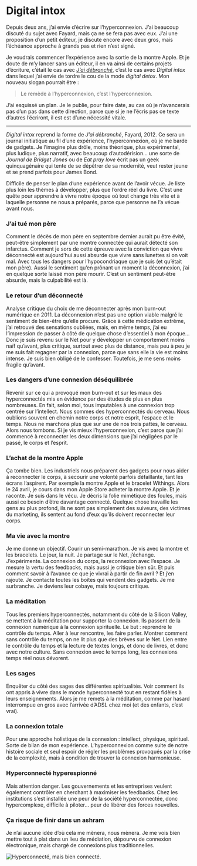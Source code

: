 # Digital intox

Depuis deux ans, j’ai envie d’écrire sur l’hyperconnexion. J’ai beaucoup discuté du sujet avec Fayard, mais ça ne se fera pas avec eux. J’ai une proposition d’un petit éditeur, je discute encore avec deux gros, mais l’échéance approche à grands pas et rien n’est signé.<span id="more-40470"></span>

Je voudrais commencer l’expérience avec la sortie de la montre Apple. Et je doute de m’y lancer sans un éditeur, il en va ainsi de certains projets d’écriture, c’était le cas avec [*J’ai débranché*](https://tcrouzet.com/jai-debranche/), c’est le cas avec *Digital intox* dans lequel j’ai envie de tordre le cou de la mode *digital detox*. Mon nouveau slogan pourrait être :

> Le remède à l’hyperconnexion, c’est l’hyperconnexion.

J’ai esquissé un plan. Je le publie, pour faire date, au cas où je n’avancerais pas d’un pas dans cette direction, parce que si je ne l’écris pas ce texte d’autres l’écriront, il est est d’une nécessité vitale.

---

*Digital intox* reprend la forme de *J’ai débranché*, Fayard, 2012. Ce sera un journal initiatique au fil d’une expérience, l’hyperconnexion, où je me barde de gadgets. Je l’imagine plus drôle, moins théorique, plus expérimental, plus ludique, plus narratif, avec beaucoup d’autodérision… une sorte de *Journal de Bridget Jones* ou de *Eat pray love* écrit pas un geek quinquagénaire qui tente de se dépêtrer de sa modernité, veut rester jeune et se prend parfois pour James Bond.

Difficile de penser le plan d’une expérience avant de l’avoir vécue. Je liste plus loin les thèmes à développer, plus que l’ordre réel du livre. C’est une quête pour apprendre à vivre notre époque où tout change très vite et à laquelle personne ne nous a préparés, parce que personne ne l’a vécue avant nous.

### J’ai tué mon père

Comment le décès de mon père en septembre dernier aurait pu être évité, peut-être simplement par une montre connectée qui aurait détecté son infarctus. Comment je sors de cette épreuve avec la conviction que vivre déconnecté est aujourd’hui aussi absurde que vivre sans lunettes si on voit mal. Avec tous les dangers pour l’hypocondriaque que je suis (et qu’était mon père). Aussi le sentiment qu’en prônant un moment la déconnexion, j’ai en quelque sorte laissé mon père mourir. C’est un sentiment peut-être absurde, mais la culpabilité est là.

### Le retour d’un déconnecté

Analyse critique du choix de me déconnecter après mon burn-out numérique en 2011. La déconnexion n’est pas une option viable malgré le sentiment de bien-être qu’elle procure. Grâce à cette médication extrême, j’ai retrouvé des sensations oubliées, mais, en même temps, j’ai eu l’impression de passer à côté de quelque chose d’essentiel à mon époque… Donc je suis revenu sur le Net pour y développer un comportement moins naïf qu’avant, plus critique, surtout avec plus de distance, mais peu à peu je me suis fait regagner par la connexion, parce que sans elle la vie est moins intense. Je suis bien obligé de le confesser. Toutefois, je me sens moins fragile qu’avant.

### Les dangers d’une connexion déséquilibrée

Revenir sur ce qui a provoqué mon burn-out et sur les maux des hyperconnectés mis en évidence par des études de plus en plus nombreuses. En fait, selon moi, tous imputables à une connexion trop centrée sur l’intellect. Nous sommes des hyperconnectés du cerveau. Nous oublions souvent en chemin notre corps et notre esprit, l’espace et le temps. Nous ne marchons plus que sur une de nos trois pattes, le cerveau. Alors nous tombons. Si je vis mieux l’hyperconnexion, c’est parce que j’ai commencé à reconnecter les deux dimensions que j’ai négligées par le passé, le corps et l’esprit.

### L’achat de la montre Apple

Ça tombe bien. Les industriels nous préparent des gadgets pour nous aider à reconnecter le corps, à secourir une volonté parfois défaillante, tant les écrans l’aspirent. Par exemple la montre Apple et le bracelet Withings. Alors le 24 avril, je cours dans mon Apple Store acheter la montre Apple. Et je raconte. Je suis dans le vécu. Je décris la folie mimétique des foules, mais aussi ce besoin d’être davantage connecté. Quelque chose travaille les gens au plus profond, ils ne sont pas simplement des suiveurs, des victimes du marketing, ils sentent au fond d’eux qu’ils doivent reconnecter leur corps.

### Ma vie avec la montre

Je me donne un objectif. Courir un semi-marathon. Je vis avec la montre et les bracelets. Le jour, la nuit. Je partage sur le Net, j’échange. J’expérimente. La connexion du corps, la reconnexion avec l’espace. Je mesure la vertu des feedbacks, mais aussi je critique bien sûr. Et puis comment savoir à l’avance ce que je vivrai à partir de fin avril ? Et j’en rajoute. Je contacte toutes les boîtes qui vendent des gadgets. Je me surbranche. Je deviens leur cobaye, mais toujours critique.

### La méditation

Tous les premiers hyperconnectés, notamment du côté de la Silicon Valley, se mettent à la méditation pour supporter la connexion. Ils passent de la connexion numérique à la connexion spirituelle. Le but : reprendre le contrôle du temps. Aller à leur rencontre, les faire parler. Montrer comment sans contrôle du temps, on ne lit plus que des brèves sur le Net. Lien entre le contrôle du temps et la lecture de textes longs, et donc de livres, et donc avec notre culture. Sans connexion avec le temps long, les connexions temps réel nous dévorent.

### Les sages

Enquêter du côté des sages des différentes spiritualités. Voir comment ils ont appris à vivre dans le monde hyperconnecté tout en restant fidèles à leurs enseignements. Alors je me remets à la méditation, comme par hasard interrompue en gros avec l’arrivée d’ADSL chez moi (et des enfants, c’est vrai).

### La connexion totale

Pour une approche holistique de la connexion : intellect, physique, spirituel. Sorte de bilan de mon expérience. L’hyperconnexion comme suite de notre histoire sociale et seul espoir de régler les problèmes provoqués par la crise de la complexité, mais à condition de trouver la connexion harmonieuse.

### Hyperconnecté hyperespionné

Mais attention danger. Les gouvernements et les entreprises veulent également contrôler en cherchant à maximiser les feedbacks. Chez les institutions s’est installée une peur de la société hyperconnectée, donc hypercomplexe, difficile à piloter… peur de libérer des forces nouvelles.

### Ça risque de finir dans un ashram

Je n’ai aucune idée d’où cela me mènera, nous mènera. Je me vois bien mettre tout à plat dans un lieu de médiation, dépourvu de connexion électronique, mais chargé de connexions plus traditionnelles.

![Hyperconnecté, mais bien connecté.](https://tcrouzet.com/images_tc/2015/04/withings_pulse_o2_press.jpg)